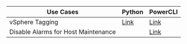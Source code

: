| Use Cases       | Python                                                                                                       | PowerCLI                                                                                                       |
|-----------------|--------------------------------------------------------------------------------------------------------------|----------------------------------------------------------------------------------------------------------------|
| vSphere Tagging | [Link](https://github.com/vmware-samples/vcenter-event-broker-appliance/tree/master/examples/python/tagging) | [Link](https://github.com/vmware-samples/vcenter-event-broker-appliance/tree/master/examples/powercli/tagging) |
| Disable Alarms for Host Maintenance | | [Link](https://github.com/vmware-samples/vcenter-event-broker-appliance/tree/master/examples/powercli/hostmaint-alarms)